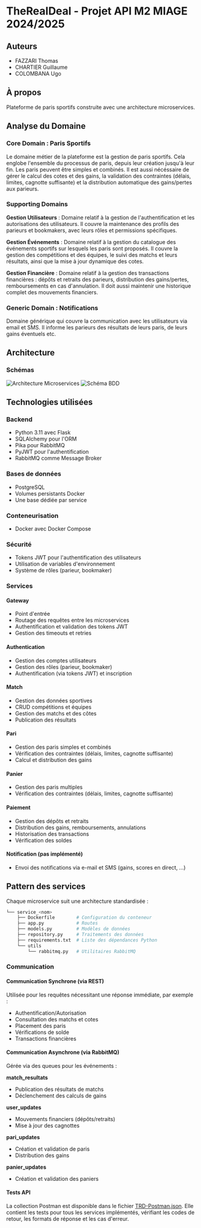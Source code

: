 # TheRealDeal - Projet API M2 MIAGE 2024/2025

## Auteurs
- FAZZARI Thomas
- CHARTIER Guillaume
- COLOMBANA Ugo

## À propos
Plateforme de paris sportifs construite avec une architecture microservices.

## Analyse du Domaine

### Core Domain : Paris Sportifs
Le domaine métier de la plateforme est la gestion de paris sportifs. Cela englobe l'ensemble du processus de paris, depuis leur création jusqu'à leur fin. Les paris peuvent être simples et combinés. Il est aussi nécéssaire de gérer le calcul des cotes et des gains, la validation des contraintes (délais, limites, cagnotte suffisante) et la distribution automatique des gains/pertes aux parieurs.

### Supporting Domains

**Gestion Utilisateurs** : 
Domaine relatif à la gestion de l'authentification et les autorisations des utilisateurs. Il couvre la maintenance des profils des parieurs et bookmakers, avec leurs rôles et permissions spécifiques.

**Gestion Événements** : 
Domaine relatif à la gestion du catalogue des événements sportifs sur lesquels les paris sont proposés. Il couvre la gestion des compétitions et des équipes, le suivi des matchs et leurs résultats, ainsi que la mise à jour dynamique des cotes.

**Gestion Financière** : 
Domaine relatif à la gestion des transactions financières : dépôts et retraits des parieurs, distribution des gains/pertes, remboursements en cas d'annulation. Il doit aussi maintenir une historique complet des mouvements financiers.

### Generic Domain : Notifications
Domaine générique qui couvre la communication avec les utilisateurs via email et SMS. Il informe les parieurs des résultats de leurs paris, de leurs gains éventuels etc.


## Architecture
### Schémas
![Architecture Microservices](readme-assets/architecture.png)
![Schéma BDD](readme-assets/bdds.png)


## Technologies utilisées

### Backend
- Python 3.11 avec Flask
- SQLAlchemy pour l'ORM
- Pika pour RabbitMQ
- PyJWT pour l'authentification
- RabbitMQ comme Message Broker

### Bases de données
- PostgreSQL
- Volumes persistants Docker
- Une base dédiée par service

### Conteneurisation
- Docker avec Docker Compose

### Sécurité
- Tokens JWT pour l'authentification des utilisateurs
- Utilisation de variables d'environnement
- Système de rôles (parieur, bookmaker)

  
### Services

#### Gateway
- Point d'entrée
- Routage des requêtes entre les microservices
- Authentification et validation des tokens JWT
- Gestion des timeouts et retries

#### Authentication
- Gestion des comptes utilisateurs
- Gestion des rôles (parieur, bookmaker)
- Authentification (via tokens JWT) et inscription
  
#### Match 
- Gestion des données sportives
- CRUD compétitions et équipes
- Gestion des matchs et des côtes
- Publication des résultats

#### Pari
- Gestion des paris simples et combinés
- Vérification des contraintes (délais, limites, cagnotte suffisante)
- Calcul et distribution des gains

#### Panier
- Gestion des paris multiples
- Vérification des contraintes (délais, limites, cagnotte suffisante)

#### Paiement  
- Gestion des dépôts et retraits
- Distribution des gains, remboursements, annulations
- Historisation des transactions
- Vérification des soldes

#### Notification (pas implémenté)
- Envoi des notifications via e-mail et SMS (gains, scores en direct, ...)


## Pattern des services

Chaque microservice suit une architecture standardisée :

```bash
└── service_<nom>
    ├── Dockerfile        # Configuration du conteneur
    ├── app.py            # Routes
    ├── models.py         # Modèles de données
    ├── repository.py     # Traitements des données
    ├── requirements.txt  # Liste des dépendances Python
    └── utils
        └── rabbitmq.py   # Utilitaires RabbitMQ
```

### Communication

#### Communication Synchrone (via REST)
Utilisée pour les requêtes nécessitant une réponse immédiate, par exemple :
- Authentification/Autorisation
- Consultation des matchs et cotes
- Placement des paris
- Vérifications de solde
- Transactions financières

#### Communication Asynchrone (via RabbitMQ)
Gérée via des queues pour les événements :

**match_resultats**
- Publication des résultats de matchs
- Déclenchement des calculs de gains

**user_updates**
- Mouvements financiers (dépôts/retraits)
- Mise à jour des cagnottes

**pari_updates**
- Création et validation de paris
- Distribution des gains

**panier_updates**
- Création et validation des paniers

#### Tests API

La collection Postman est disponible dans le fichier [TRD-Postman.json](./TRD-Postman.json). Elle contient les tests pour tous les services implémentés, vérifiant les codes de retour, les formats de réponse et les cas d'erreur.
